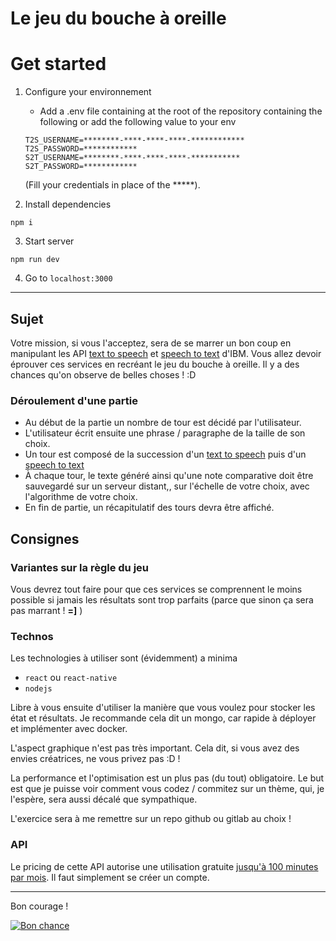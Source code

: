 # Le jeu du bouche à oreille

# Get started
1. Configure your environnement  
    * Add a .env file containing at the root of the repository containing the following or add the following value to your env
    ```
    T2S_USERNAME=********-****-****-****-************
    T2S_PASSWORD=************
    S2T_USERNAME=********-****-****-****-***********
    S2T_PASSWORD=************
    ```
    (Fill your credentials in place of the *****). 

2. Install dependencies
```
npm i
```

3. Start server
```
npm run dev
```
4. Go to `localhost:3000`  
______________
## Sujet

Votre mission, si vous l'acceptez, sera de se marrer un bon coup en manipulant les API [text to speech](https://www.ibm.com/watson/services/text-to-speech/) et [speech to text](https://www.ibm.com/watson/services/speech-to-text/) d'IBM.
Vous allez devoir éprouver ces services en recréant le jeu du bouche à oreille. 
Il y a des chances qu'on observe de belles choses ! :D

### Déroulement d'une partie

- Au début de la partie un nombre de tour est décidé par l'utilisateur.
- L'utilisateur écrit ensuite une phrase / paragraphe de la taille de son choix.
- Un tour est composé de la succession d'un [text to speech](https://www.ibm.com/watson/services/text-to-speech/) puis d'un [speech to text](https://www.ibm.com/watson/services/speech-to-text/)
- À chaque tour, le texte généré ainsi qu'une note comparative doit être sauvegardé sur un serveur distant,, sur l'échelle de votre choix, avec l'algorithme de votre choix.
- En fin de partie, un récapitulatif des tours devra être affiché.

## Consignes

### Variantes sur la règle du jeu

Vous devrez tout faire pour que ces services se comprennent le moins possible si jamais les résultats sont trop parfaits (parce que sinon ça sera pas marrant ! **=]** )

### Technos

Les technologies à utiliser sont (évidemment)  a minima

- `react` ou `react-native`
- `nodejs`

Libre à vous ensuite d'utiliser la manière que vous voulez pour stocker les état et résultats.
Je recommande cela dit un mongo, car rapide à déployer et implémenter avec docker.

L'aspect graphique n'est pas très important. Cela dit, si vous avez des envies créatrices, ne vous privez pas :D !

La performance et l'optimisation est un plus pas (du tout) obligatoire. Le but est que je puisse voir comment vous codez / commitez sur un thème, qui, je l'espère, sera aussi décalé que sympathique.

L'exercice sera à me remettre sur un repo github ou gitlab au choix !

### API

Le pricing de cette API autorise une utilisation gratuite [jusqu'à 100 minutes par mois](https://www.ibm.com/cloud/watson-speech-to-text/pricing). Il faut simplement se créer un compte.

---

Bon courage !

[![Bon chance](https://img.youtube.com/vi/7OGpsoJ1kwk/0.jpg)](https://www.youtube.com/watch?v=7OGpsoJ1kwk)

